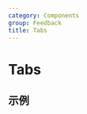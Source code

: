 ```yaml
---
category: Components
group: Feedback
title: Tabs
---
```


# Tabs

## 示例

<code src="./demos/demo1.jsx"></code>
